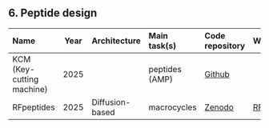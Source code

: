 ## 6. Peptide design

| **Name**              | **Year** | **Architecture**  | **Main task(s)**  | **Code repository**                                                                         | **Webserver**                                                              | **Reference**                                              |
|:----------------------|:--------:|:------------------|:------------------|:--------------------------------------------------------------------------------------------|:---------------------------------------------------------------------------|:-----------------------------------------------------------|
| KCM (Key-cutting machine)         | 2025    |    | peptides (AMP) | [Github](https://github.com/cbrizuel/KCM) |                                                            | [10.1101/2025.01.05.631393](https://doi.org/10.1101/2025.01.05.631393) |
| RFpeptides           | 2025     | Diffusion-based   | macrocycles | [Zenodo](https://zenodo.org/records/15264344) | [RFpeptides](https://www.ipd.uw.edu/2024/11/introducing-rfpeptides-ai-for-cyclic-peptide-design/)                                                                       | [10.1038/s41589-025-01929-w](https://doi.org/10.1038/s41589-025-01929-w) |









